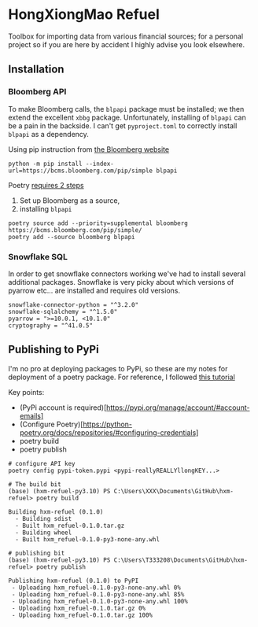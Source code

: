# HongXiongMao Refuel

Toolbox for importing data from various financial sources; 
for a personal project so if you are here by accident I highly advise you look elsewhere.

## Installation 

### Bloomberg API
To make Bloomberg calls, the `blpapi` package must be installed; we then extend the excellent `xbbg` package. 
Unfortunately, installing of `blpapi` can be a pain in the backside.
I can't get `pyproject.toml` to correctly install `blpapi` as a dependency.

Using pip instruction from [the Bloomberg website](https://www.bloomberg.com/professional/support/api-library/)

```
python -m pip install --index-url=https://bcms.bloomberg.com/pip/simple blpapi
```

Poetry [requires 2 steps](https://github.com/python-poetry/poetry/issues/7587)
1. Set up Bloomberg as a source,
2. installing `blpapi`

```
poetry source add --priority=supplemental bloomberg https://bcms.bloomberg.com/pip/simple/
poetry add --source bloomberg blpapi
```

### Snowflake SQL
In order to get snowflake connectors working we've had to install several additional packages. 
Snowflake is very picky about which versions of pyarrow etc... are installed and requires old versions.
```
snowflake-connector-python = "^3.2.0"
snowflake-sqlalchemy = "^1.5.0"
pyarrow = ">=10.0.1, <10.1.0"
cryptography = "^41.0.5"
```

## Publishing to PyPi
I'm no pro at deploying packages to PyPi, so these are my notes for deployment of a poetry package. 
For reference, I followed 
[this tutorial](https://www.digitalocean.com/community/tutorials/how-to-publish-python-packages-to-pypi-using-poetry-on-ubuntu-22-04)

Key points:
* (PyPi account is required)[https://pypi.org/manage/account/#account-emails]
* (Configure Poetry)[https://python-poetry.org/docs/repositories/#configuring-credentials]
* poetry build
* poetry publish

```
# configure API key
poetry config pypi-token.pypi <pypi-reallyREALLYllongKEY...>

# The build bit
(base) (hxm-refuel-py3.10) PS C:\Users\XXX\Documents\GitHub\hxm-refuel> poetry build

Building hxm-refuel (0.1.0)
  - Building sdist
  - Built hxm_refuel-0.1.0.tar.gz
  - Building wheel
  - Built hxm_refuel-0.1.0-py3-none-any.whl

# publishing bit
(base) (hxm-refuel-py3.10) PS C:\Users\T333208\Documents\GitHub\hxm-refuel> poetry publish

Publishing hxm-refuel (0.1.0) to PyPI
 - Uploading hxm_refuel-0.1.0-py3-none-any.whl 0%
 - Uploading hxm_refuel-0.1.0-py3-none-any.whl 85%
 - Uploading hxm_refuel-0.1.0-py3-none-any.whl 100%
 - Uploading hxm_refuel-0.1.0.tar.gz 0%
 - Uploading hxm_refuel-0.1.0.tar.gz 100%
```
